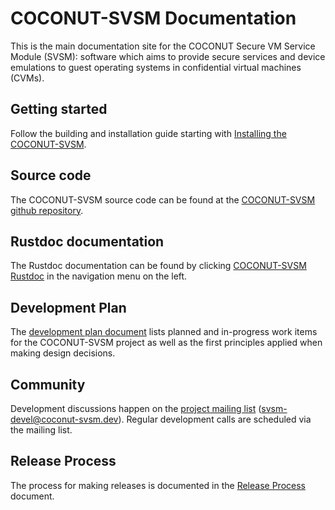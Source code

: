 # COCONUT-SVSM Documentation
This is the main documentation site for the COCONUT Secure VM Service Module
(SVSM): software which aims to provide secure services and device emulations to
guest operating systems in confidential virtual machines (CVMs).

## Getting started
Follow the building and installation guide starting with [Installing the
COCONUT-SVSM](installation/INSTALL.md).

## Source code
The COCONUT-SVSM source code can be found at the [COCONUT-SVSM github
repository](https://github.com/coconut-svsm/svsm).

## Rustdoc documentation
The Rustdoc documentation can be found by clicking [COCONUT-SVSM
Rustdoc](rustdoc/svsm) in the navigation menu on the left.

## Development Plan

The [development plan document](developer/DEVELOPMENT-PLAN.md) lists planned
and in-progress work items for the COCONUT-SVSM project as well as the first
principles applied when making design decisions.

## Community
Development discussions happen on the [project mailing
list](https://mail.8bytes.org/cgi-bin/mailman/listinfo/svsm-devel)
(svsm-devel@coconut-svsm.dev). Regular development calls are scheduled via the
mailing list.

## Release Process

The process for making releases is documented in the [Release
Process](RELEASE-PROCESS.md) document.
